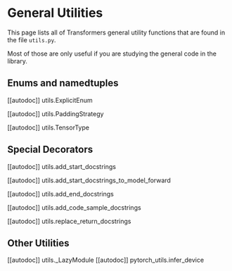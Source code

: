 <!--Copyright 2021 The HuggingFace Team. All rights reserved.

Licensed under the Apache License, Version 2.0 (the "License"); you may not use this file except in compliance with
the License. You may obtain a copy of the License at

http://www.apache.org/licenses/LICENSE-2.0

Unless required by applicable law or agreed to in writing, software distributed under the License is distributed on
an "AS IS" BASIS, WITHOUT WARRANTIES OR CONDITIONS OF ANY KIND, either express or implied. See the License for the
specific language governing permissions and limitations under the License.

⚠️ Note that this file is in Markdown but contain specific syntax for our doc-builder (similar to MDX) that may not be
rendered properly in your Markdown viewer.

-->

# General Utilities

This page lists all of Transformers general utility functions that are found in the file `utils.py`.

Most of those are only useful if you are studying the general code in the library.

## Enums and namedtuples

[[autodoc]] utils.ExplicitEnum

[[autodoc]] utils.PaddingStrategy

[[autodoc]] utils.TensorType

## Special Decorators

[[autodoc]] utils.add_start_docstrings

[[autodoc]] utils.add_start_docstrings_to_model_forward

[[autodoc]] utils.add_end_docstrings

[[autodoc]] utils.add_code_sample_docstrings

[[autodoc]] utils.replace_return_docstrings

## Other Utilities

[[autodoc]] utils._LazyModule
[[autodoc]] pytorch_utils.infer_device
